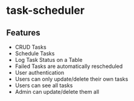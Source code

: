 # task-scheduler

## Features
- CRUD Tasks
- Schedule Tasks
- Log Task Status on a Table
- Failed Tasks are automatically rescheduled
- User authentication
- Users can only update/delete their own tasks
- Users can see all tasks
- Admin can update/delete them all 

